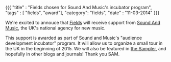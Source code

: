 {{{
  "title" : "Fields chosen for Sound And Music's incubator program",
  "tags" : [ "fields", "award"],
  "category": "fields",
  "date" : "11-03-2014"
}}}

We're excited to annouce that [Fields](#/projects) will receive support from [Sound And Music](http://soundandmusic.org), the UK's national agency for new music.

<!--more-->
This support is awarded as part of Sound and Music's "audience development incubator" program. It will allow us to organize a small tour in the UK in the beginning of 2015. We will also be featured in [the Sampler](http://soundandmusic.org/thesampler), and hopefully in other blogs and journals! Thank you SAM.
